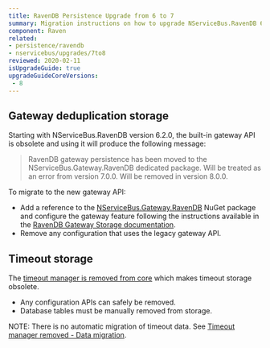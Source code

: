 ```yaml
---
title: RavenDB Persistence Upgrade from 6 to 7
summary: Migration instructions on how to upgrade NServiceBus.RavenDB 6 to 7
component: Raven
related:
- persistence/ravendb
- nservicebus/upgrades/7to8
reviewed: 2020-02-11
isUpgradeGuide: true
upgradeGuideCoreVersions:
 - 8
---
```


## Gateway deduplication storage

Starting with NServiceBus.RavenDB version 6.2.0, the built-in gateway API is obsolete and using it will produce the following message:

> RavenDB gateway persistence has been moved to the NServiceBus.Gateway.RavenDB dedicated package. Will be treated as an error from version 7.0.0. Will be removed in version 8.0.0.

To migrate to the new gateway API:

- Add a reference to the [NServiceBus.Gateway.RavenDB](https://www.nuget.org/packages/NServiceBus.Gateway.RavenDB) NuGet package and configure the gateway feature following the instructions available in the [RavenDB Gateway Storage documentation](/nservicebus/gateway/ravendb/).
- Remove any configuration that uses the legacy gateway API.

## Timeout storage

The [timeout manager is removed from core](/nservicebus/upgrades/7to8/#timeout-manager-removed) which makes timeout storage obsolete.

- Any configuration APIs can safely be removed.
- Database tables must be manually removed from storage.

NOTE: There is no automatic migration of timeout data. See [Timeout manager removed - Data migration](/nservicebus/upgrades/7to8/#timeout-manager-removed-data-migration).
